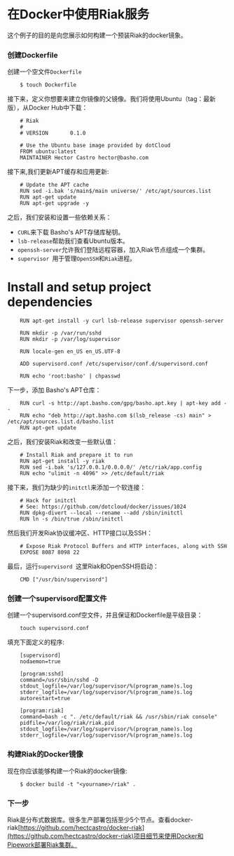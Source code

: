 # 在Docker中使用Riak服务


这个例子的目的是向您展示如何构建一个预装Riak的docker镜象。

### 创建Dockerfile

创建一个空文件`Dockerfile`

```
	$ touch Dockerfile
```

接下来，定义你想要来建立你镜像的父镜像。我们将使用Ubuntu（tag：最新版），从Docker Hub中下载：

```
	# Riak
	#
	# VERSION       0.1.0
	
	# Use the Ubuntu base image provided by dotCloud
	FROM ubuntu:latest
	MAINTAINER Hector Castro hector@basho.com
```

接下来,我们更新APT缓存和应用更新:

```
	# Update the APT cache
	RUN sed -i.bak 's/main$/main universe/' /etc/apt/sources.list
	RUN apt-get update
	RUN apt-get upgrade -y
```

之后，我们安装和设置一些依赖关系：

- `CURL`来下载 Basho's APT存储库秘钥。
- `lsb-release`帮助我们查看Ubuntu版本。
- `openssh-server`允许我们登陆远程容器，加入Riak节点组成一个集群。
- `supervisor `用于管理`OpenSSH`和`Riak`进程。

# Install and setup project dependencies
	
```	
	RUN apt-get install -y curl lsb-release supervisor openssh-server
	
	RUN mkdir -p /var/run/sshd
	RUN mkdir -p /var/log/supervisor
	
	RUN locale-gen en_US en_US.UTF-8
	
	ADD supervisord.conf /etc/supervisor/conf.d/supervisord.conf
	
	RUN echo 'root:basho' | chpasswd
```

下一步，添加 Basho's APT仓库：

```
	RUN curl -s http://apt.basho.com/gpg/basho.apt.key | apt-key add --
	RUN echo "deb http://apt.basho.com $(lsb_release -cs) main" > /etc/apt/sources.list.d/basho.list
	RUN apt-get update
```

之后，我们安装Riak和改变一些默认值：

```
	# Install Riak and prepare it to run
	RUN apt-get install -y riak
	RUN sed -i.bak 's/127.0.0.1/0.0.0.0/' /etc/riak/app.config
	RUN echo "ulimit -n 4096" >> /etc/default/riak
```

接下来，我们为缺少的`initctl`来添加一个软连接：

```
	# Hack for initctl
	# See: https://github.com/dotcloud/docker/issues/1024
	RUN dpkg-divert --local --rename --add /sbin/initctl
	RUN ln -s /bin/true /sbin/initctl
```

然后我们开发Riak协议缓冲区、HTTP接口以及SSH：

```
	# Expose Riak Protocol Buffers and HTTP interfaces, along with SSH
	EXPOSE 8087 8098 22
```

最后，运行`supervisord `这里Riak和OpenSSH将启动：

```
	CMD ["/usr/bin/supervisord"]
```

### 创建一个supervisord配置文件

创建一个supervisord.conf空文件，并且保证和Dockerfile是平级目录：

```
	touch supervisord.conf
```

填充下面定义的程序:

```
	[supervisord]
	nodaemon=true
	
	[program:sshd]
	command=/usr/sbin/sshd -D
	stdout_logfile=/var/log/supervisor/%(program_name)s.log
	stderr_logfile=/var/log/supervisor/%(program_name)s.log
	autorestart=true
	
	[program:riak]
	command=bash -c ". /etc/default/riak && /usr/sbin/riak console"
	pidfile=/var/log/riak/riak.pid
	stdout_logfile=/var/log/supervisor/%(program_name)s.log
	stderr_logfile=/var/log/supervisor/%(program_name)s.log
```

### 构建Riak的Docker镜像

现在你应该能够构建一个Riak的docker镜像:

```
	$ docker build -t "<yourname>/riak" .
```

### 下一步

Riak是分布式数据库。很多生产部署包括至少5个节点。查看docker-riak[https://github.com/hectcastro/docker-riak](https://github.com/hectcastro/docker-riak)项目细节来使用Docker和Pipework部署Riak集群。
